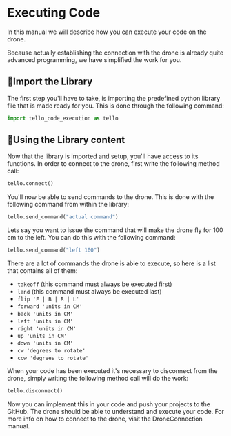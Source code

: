 # Executing Code

In this manual we will describe how you can execute your code on the drone.

Because actually establishing the connection with the drone is already quite advanced programming, we have simplified the work for you. 

## :closed_book:Import the Library

The first step you'll have to take, is importing the predefined python library file that is made ready for you.  This is done through the following command:

```python
import tello_code_execution as tello
```

## :open_file_folder:Using the Library content

Now that the library is imported and setup, you'll have access to its functions. In order to connect to the drone, first write the following method call:

```python
tello.connect()
```

You'll now be able to send commands to the drone. This is done with the following command from within the library:

```python
tello.send_command("actual command")
```

Lets say you want to issue the command that will make the drone fly for 100 cm to the left. You can do this with the following command:

```python
tello.send_command("left 100")
```
There are a lot of commands the drone is able to execute, so here is a list that contains all of them:

  - ```takeoff``` (this command must always be executed first)
  - ```land``` (this command must always be executed last)
  - ```flip 'F | B | R | L'```
  - ```forward 'units in CM'```
  - ```back 'units in CM'```
  - ```left 'units in CM'```
  - ```right 'units in CM'```
  - ```up 'units in CM'```
  - ```down 'units in CM'```
  - ```cw 'degrees to rotate'```
  - ```ccw 'degrees to rotate'```

When your code has been executed it's necessary to disconnect from the drone, simply writing the following method call will do the work:

```python
tello.disconnect()
```

Now you can implement this in your code and push your projects to the GitHub. The drone should be able to understand and execute your code. For more info on how to connect to the drone, visit the DroneConnection manual.

